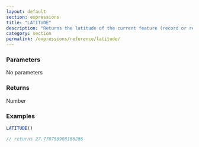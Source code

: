 ```yaml
---
layout: default
section: expressions
title: "LATITUDE"
description: "Returns the latitude of the current feature (record or repeatable item)."
category: section
permalink: /expressions/reference/latitude/
---
```


### Parameters

No parameters

### Returns

Number

### Examples

```js
LATITUDE()

// returns 27.770756908186286
```